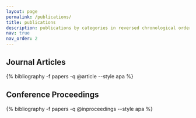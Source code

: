 ```yaml
---
layout: page
permalink: /publications/
title: publications
description: publications by categories in reversed chronological order. generated by jekyll-scholar.
nav: true
nav_order: 2
---
```


## Journal Articles
{% bibliography -f papers -q @article --style apa %}

## Conference Proceedings  
{% bibliography -f papers -q @inproceedings --style apa %}
